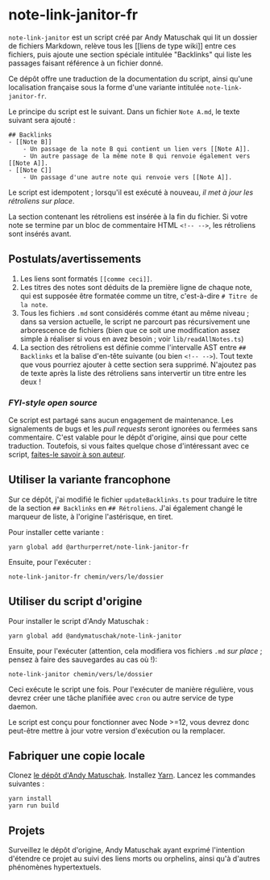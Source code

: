 # note-link-janitor-fr

`note-link-janitor` est un script créé par Andy Matuschak qui lit un dossier de fichiers Markdown, relève tous les [[liens de type wiki]] entre ces fichiers, puis ajoute une section spéciale intitulée "Backlinks" qui liste les passages faisant référence à un fichier donné.

Ce dépôt offre une traduction de la documentation du script, ainsi qu'une localisation française sous la forme d'une variante intitulée `note-link-janitor-fr`.

Le principe du script est le suivant. Dans un fichier `Note A.md`, le texte suivant sera ajouté :

```
## Backlinks
- [[Note B]]
    - Un passage de la note B qui contient un lien vers [[Note A]].
    - Un autre passage de la même note B qui renvoie également vers [[Note A]].
- [[Note C]]
    - Un passage d'une autre note qui renvoie vers [[Note A]].
```

Le script est idempotent ; lorsqu'il est exécuté à nouveau, _il met à jour les rétroliens sur place_.

La section contenant les rétroliens est insérée à la fin du fichier. Si votre note se termine par un bloc de commentaire HTML `<!-- -->`, les rétroliens sont insérés avant.

## Postulats/avertissements

1. Les liens sont formatés `[[comme ceci]]`.
2. Les titres des notes sont déduits de la première ligne de chaque note, qui est supposée être formatée comme un titre, c'est-à-dire `# Titre de la note`.
3. Tous les fichiers `.md` sont considérés comme étant au même niveau ; dans sa version actuelle, le script ne parcourt pas récursivement une arborescence de fichiers (bien que ce soit une modification assez simple à réaliser si vous en avez besoin ; voir `lib/readAllNotes.ts`)
4. La section des rétroliens est définie comme l'intervalle AST entre `## Backlinks` et la balise d'en-tête suivante (ou bien `<!-- -->`). Tout texte que vous pourriez ajouter à cette section sera supprimé. N'ajoutez pas de texte après la liste des rétroliens sans intervertir un titre entre les deux !

### *FYI-style open source*

Ce script est partagé sans aucun engagement de maintenance. Les signalements de bugs et les *pull requests* seront ignorées ou fermées sans commentaire. C'est valable pour le dépôt d'origine, ainsi que pour cette traduction. Toutefois, si vous faites quelque chose d'intéressant avec ce script, [faites-le savoir à son auteur](mailto:andy@andymatuschak.org).

## Utiliser la variante francophone

Sur ce dépôt, j'ai modifié le fichier `updateBacklinks.ts` pour traduire le titre de la section `## Backlinks` en `## Rétroliens`. J'ai également changé le marqueur de liste, à l'origine l'astérisque, en tiret.

Pour installer cette variante :

```
yarn global add @arthurperret/note-link-janitor-fr
```

Ensuite, pour l'exécuter :

```
note-link-janitor-fr chemin/vers/le/dossier
```

## Utiliser du script d'origine

Pour installer le script d'Andy Matuschak :

```
yarn global add @andymatuschak/note-link-janitor
```

Ensuite, pour l'exécuter (attention, cela modifiera vos fichiers `.md` *sur place* ; pensez à faire des sauvegardes au cas où !):

```
note-link-janitor chemin/vers/le/dossier
```

Ceci exécute le script une fois. Pour l'exécuter de manière régulière, vous devrez créer une tâche planifiée avec `cron` ou autre service de type daemon.

Le script est conçu pour fonctionner avec Node >=12, vous devrez donc peut-être mettre à jour votre version d'exécution ou la remplacer.

## Fabriquer une copie locale

Clonez [le dépôt d'Andy Matuschak](https://github.com/andymatuschak/note-link-janitor). Installez [Yarn](https://classic.yarnpkg.com/fr/docs/install/). Lancez les commandes suivantes :

```
yarn install
yarn run build
```

## Projets

Surveillez le dépôt d'origine, Andy Matuschak ayant exprimé l'intention d'étendre ce projet au suivi des liens morts ou orphelins, ainsi qu'à d'autres phénomènes hypertextuels.
